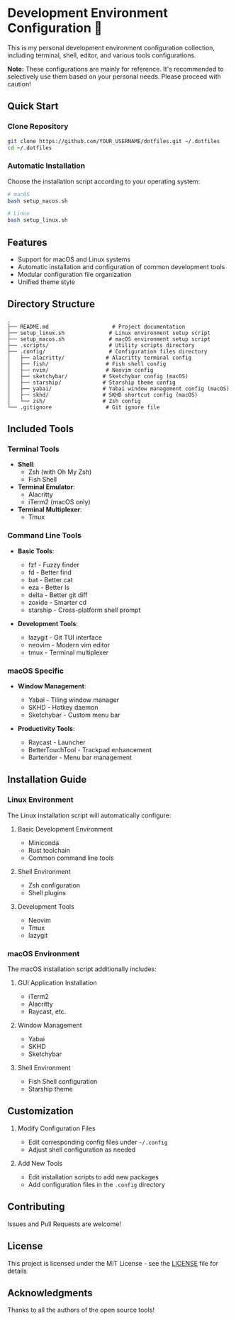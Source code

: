 # Development Environment Configuration 🚀

This is my personal development environment configuration collection, including terminal, shell, editor, and various tools configurations.

**Note:** These configurations are mainly for reference. It's recommended to selectively use them based on your personal needs. Please proceed with caution!

## Quick Start

### Clone Repository

```bash
git clone https://github.com/YOUR_USERNAME/dotfiles.git ~/.dotfiles
cd ~/.dotfiles
```

### Automatic Installation

Choose the installation script according to your operating system:

```bash
# macOS
bash setup_macos.sh

# Linux
bash setup_linux.sh
```

## Features

- Support for macOS and Linux systems
- Automatic installation and configuration of common development tools
- Modular configuration file organization
- Unified theme style

## Directory Structure

```
.
├── README.md                    # Project documentation
├── setup_linux.sh              # Linux environment setup script
├── setup_macos.sh              # macOS environment setup script
├── .scripts/                   # Utility scripts directory
├── .config/                    # Configuration files directory
│   ├── alacritty/             # Alacritty terminal config
│   ├── fish/                  # Fish shell config
│   ├── nvim/                  # Neovim config
│   ├── sketchybar/           # Sketchybar config (macOS)
│   ├── starship/             # Starship theme config
│   ├── yabai/                # Yabai window management config (macOS)
│   ├── skhd/                 # SKHD shortcut config (macOS)
│   └── zsh/                  # Zsh config
└── .gitignore                 # Git ignore file
```

## Included Tools

### Terminal Tools

- **Shell**: 
  - Zsh (with Oh My Zsh)
  - Fish Shell
- **Terminal Emulator**: 
  - Alacritty
  - iTerm2 (macOS only)
- **Terminal Multiplexer**: 
  - Tmux

### Command Line Tools

- **Basic Tools**:
  - fzf - Fuzzy finder
  - fd - Better find
  - bat - Better cat
  - eza - Better ls
  - delta - Better git diff
  - zoxide - Smarter cd
  - starship - Cross-platform shell prompt

- **Development Tools**:
  - lazygit - Git TUI interface
  - neovim - Modern vim editor
  - tmux - Terminal multiplexer

### macOS Specific

- **Window Management**:
  - Yabai - Tiling window manager
  - SKHD - Hotkey daemon
  - Sketchybar - Custom menu bar

- **Productivity Tools**:
  - Raycast - Launcher
  - BetterTouchTool - Trackpad enhancement
  - Bartender - Menu bar management

## Installation Guide

### Linux Environment

The Linux installation script will automatically configure:

1. Basic Development Environment
   - Miniconda
   - Rust toolchain
   - Common command line tools

2. Shell Environment
   - Zsh configuration
   - Shell plugins

3. Development Tools
   - Neovim
   - Tmux
   - lazygit

### macOS Environment

The macOS installation script additionally includes:

1. GUI Application Installation
   - iTerm2
   - Alacritty
   - Raycast, etc.

2. Window Management
   - Yabai
   - SKHD
   - Sketchybar

3. Shell Environment
   - Fish Shell configuration
   - Starship theme

## Customization

1. Modify Configuration Files
   - Edit corresponding config files under `~/.config`
   - Adjust shell configuration as needed

2. Add New Tools
   - Edit installation scripts to add new packages
   - Add configuration files in the `.config` directory

## Contributing

Issues and Pull Requests are welcome!

## License

This project is licensed under the MIT License - see the [LICENSE](LICENSE) file for details

## Acknowledgments

Thanks to all the authors of the open source tools!